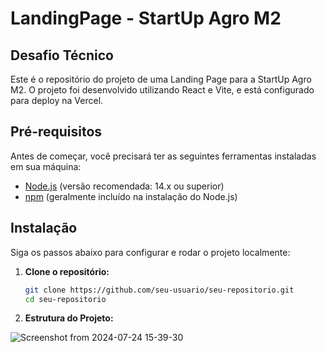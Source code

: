 # LandingPage - StartUp Agro M2 

## Desafio Técnico

Este é o repositório do projeto de uma Landing Page para a StartUp Agro M2. O projeto foi desenvolvido utilizando React e Vite, e está configurado para deploy na Vercel.

## Pré-requisitos

Antes de começar, você precisará ter as seguintes ferramentas instaladas em sua máquina:

- [Node.js](https://nodejs.org/) (versão recomendada: 14.x ou superior)
- [npm](https://www.npmjs.com/) (geralmente incluído na instalação do Node.js)

## Instalação

Siga os passos abaixo para configurar e rodar o projeto localmente:

1. **Clone o repositório:**

   ```bash
   git clone https://github.com/seu-usuario/seu-repositorio.git
   cd seu-repositorio
   
2. **Estrutura do Projeto:**

![Screenshot from 2024-07-24 15-39-30](https://github.com/user-attachments/assets/2b4734e4-4446-4fca-86e2-b7ac8e6abc39)
